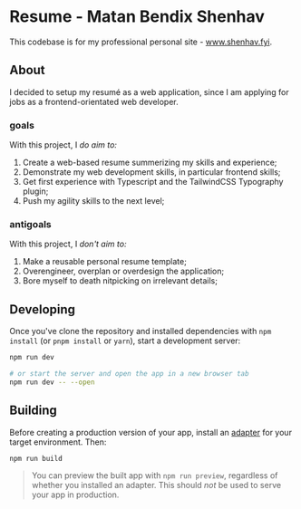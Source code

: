 # Resume - Matan Bendix Shenhav

This codebase is for my professional personal site - www.shenhav.fyi.

## About

I decided to setup my resumé as a web application, since I am applying for jobs as a frontend-orientated web developer.

### goals

With this project, I *do aim to:*
 1. Create a web-based resume summerizing my skills and experience;
 2. Demonstrate my web development skills, in particular frontend skills;
 3. Get first experience with Typescript and the TailwindCSS Typography plugin;
 4. Push my agility skills to the next level;

### antigoals

With this project, I *don't aim to:*
 1. Make a reusable personal resume template;
 2. Overengineer, overplan or overdesign the application;
 3. Bore myself to death nitpicking on irrelevant details;

## Developing

Once you've clone the repository and installed dependencies with `npm install` (or `pnpm install` or `yarn`), start a development server:

```bash
npm run dev

# or start the server and open the app in a new browser tab
npm run dev -- --open
```

## Building

Before creating a production version of your app, install an [adapter](https://kit.svelte.dev/docs#adapters) for your target environment. Then:

```bash
npm run build
```

> You can preview the built app with `npm run preview`, regardless of whether you installed an adapter. This should _not_ be used to serve your app in production.
